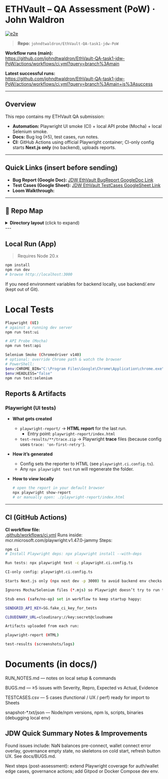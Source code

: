 # ETHVault – QA Assessment (PoW) · John Waldron

[![e2e](https://github.com/johndtwaldron/EthVault-QA-task1-jdw-PoW/actions/workflows/ci.yml/badge.svg)](https://github.com/johndtwaldron/EthVault-QA-task1-jdw-PoW/actions/workflows/ci.yml)
<br>

> **Repo:** `johndtwaldron/EthVault-QA-task1-jdw-PoW`

**Workflow runs (main):**  
<https://github.com/johndtwaldron/EthVault-QA-task1-jdw-PoW/actions/workflows/ci.yml?query=branch%3Amain>

**Latest successful runs:**  
<https://github.com/johndtwaldron/EthVault-QA-task1-jdw-PoW/actions/workflows/ci.yml?query=branch%3Amain+is%3Asuccess>

---

## Overview

This repo contains my ETHVault QA submission:
- **Automation:** Playwright UI smoke (CI) + local API probe (Mocha) + local Selenium smoke.
- **Docs:** Bug log (≥5), test cases, run notes.
- **CI:** GitHub Actions using official Playwright container; CI-only config starts **Next.js only** (no backend), uploads reports.

---

## Quick Links (insert before sending)

- **Bug Report (Google Doc):** [JDW EthVault BugReport GoogleDoc Link](https://docs.google.com/document/d/1naPqSPKy_cs108TmY0DRqz_3H_6P0e8Hfll4QZgOn-4/edit?usp=sharing)
- **Test Cases (Google Sheet):** [JDW EthVault TestCases GoogleSheet Link](https://docs.google.com/spreadsheets/d/1K0agO-u27PN_9pDa9kyOrv4a1Wvghz9tyJ5YR62NALM/edit?gid=0#gid=0)
- **Loom Walkthrough: <TBD>** 

---

## 📁 Repo Map
<details>
  <summary><b> Directory layout </b> (click to expand)</summary>

```text
/ (repo root)
├─ app/                             # Next.js app routes/pages
├─ backend/                         # Express API (SendGrid/Cloudinary/Mongo wiring)
│  ├─ index.js
│  ├─ app.js
│  ├─ controllers/
│  ├─ routes/
│  ├─ models/
│  └─ utils/
├─ components/                      # UI components (Radix, shadcn, etc.)
├─ contracts/                       # Solidity artifacts (if any)
├─ hooks/                           # React hooks
├─ lib/                             # Client utilities
├─ public/                          # Static assets
├─ styles/                          # Tailwind / CSS
├─ tests/                           # Automation
│  ├─ ui-smoke.spec.ts              # Playwright UI smoke (CI)
│  ├─ dashboard-preconnect.spec.ts  # Playwright UI
│  ├─ api.ping.test.mjs             # Mocha API probe (local)
│  ├─ selenium.smoke.test.mjs       # Selenium smoke (local)
│  └─ selenium_probe.mjs            # Selenium sanity (local)
├─ docs/                            # Submission docs
│  ├─ RUN_NOTES.md
│  ├─ BUGS.md
│  ├─ TESTCASES.csv
│  └─ snapshot-*.{txt,json}         # node/npm, npm ls, scripts/bin snapshots
├─ .github/
│  └─ workflows/
│     └─ ci.yml                     # GitHub Actions (Playwright container)
├─ playwright.ci.config.ts          # CI-only Playwright config (Next-only server)
├─ playwright.config.ts             # Local Playwright config (if present)
├─ README.md
├─ package.json
└─ package-lock.json
# (Artifacts created locally/CI: playwright-report/, test-results/)

```
</details>
---

## Local Run (App)

> Requires Node 20.x

```bash
npm install
npm run dev
# browse http://localhost:3000
```

If you need environment variables for backend locally, use backend/.env (kept out of Git).

# Local Tests
```bash
Playwright (UI)
# against a running dev server
npm run test:ui

# API Probe (Mocha)
npm run test:api

Selenium Smoke (Chromedriver v140)
# optional: override Chrome path & watch the browser
# PowerShell:
$env:CHROME_BIN="C:\Program Files\Google\Chrome\Application\chrome.exe"
$env:HEADLESS="false"
npm run test:selenium
```

## Reports & Artifacts

### Playwright (UI tests)
- **What gets created**
  - `playwright-report/` → **HTML report** for the last run.
    - Entry point: `playwright-report/index.html`
  - `test-results/**/trace.zip` → Playwright **trace** files (because config uses `trace: 'on-first-retry'`).

- **How it’s generated**
  - Config sets the reporter to HTML (see `playwright.ci.config.ts`).
  - Any `npx playwright test` run will regenerate the folder.

- **How to view locally**
  ```bash
  # open the report in your default browser
  npx playwright show-report
  # or manually open: ./playwright-report/index.html
  ```
---

## CI (GitHub Actions)

**CI workflow file:**  
[.github/workflows/ci.yml](.github/workflows/ci.yml)
Runs inside: mcr.microsoft.com/playwright:v1.47.0-jammy
Steps:
```bash
npm ci
# Install Playwright deps: npx playwright install --with-deps

Run tests: npx playwright test -c playwright.ci.config.ts

CI-only config: playwright.ci.config.ts

Starts Next.js only (npx next dev -p 3000) to avoid backend env checks.

Ignores Mocha/Selenium files (*.mjs) so Playwright doesn’t try to run them.

Stub envs (safe/no-op) set in workflow to keep startup happy:

SENDGRID_API_KEY=SG.fake_ci_key_for_tests

CLOUDINARY_URL=cloudinary://key:secret@cloudname

Artifacts uploaded from each run:

playwright-report (HTML)

test-results (screenshots/logs)
```
# Documents (in docs/)

RUN_NOTES.md — notes on local setup & commands

BUGS.md — ≥5 issues with Severity, Repro, Expected vs Actual, Evidence

TESTCASES.csv — 5 cases (functional / UX / perf) ready for import to Sheets

snapshot-*.txt/json — Node/npm versions, npm ls, scripts, binaries (debugging local env)



## JDW Quick Summary Notes & Improvements

Found issues include: NaN balances pre-connect, wallet connect error overlay, governance empty state, no skeletons on cold start, refresh button UX. See docs/BUGS.md.

Next steps (post-assessment): extend Playwright coverage for auth/wallet edge cases, governance actions; add Gitpod or Docker Compose dev env.
